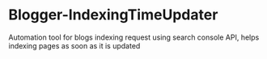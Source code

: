 # Blogger-IndexingTimeUpdater
Automation tool for blogs indexing request using search console API, helps indexing pages as soon as it is updated
